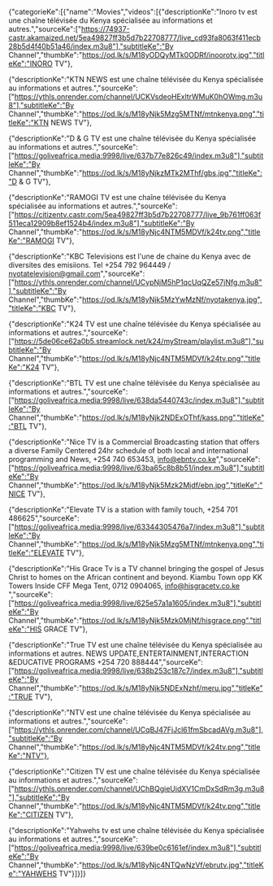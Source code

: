 {"categorieKe":[{"name":"Movies","videos":[{"descriptionKe":"Inoro tv est une chaîne télévisée du Kenya spécialisée au informations et autres.","sourceKe":["https://74937-castr.akamaized.net/5ea49827ff3b5d7b22708777/live_cd93fa8063f411ecb28b5d4f40b51a46/index.m3u8"],"subtitleKe":"By Channel","thumbKe":"https://od.lk/s/M18yODQyMTk0ODRf/inoorotv.jpg","titleKe":"INORO TV"},

{"descriptionKe":"KTN NEWS est une chaîne télévisée du Kenya spécialisée au informations et autres.","sourceKe":["https://ythls.onrender.com/channel/UCKVsdeoHExltrWMuK0hOWmg.m3u8"],"subtitleKe":"By Channel","thumbKe":"https://od.lk/s/M18yNjk5Mzg5MTNf/mtnkenya.png","titleKe":"KTN NEWS TV"},

{"descriptionKe":"D & G TV est une chaîne télévisée du Kenya spécialisée au informations et autres.","sourceKe":["https://goliveafrica.media:9998/live/637b77e826c49/index.m3u8"],"subtitleKe":"By Channel","thumbKe":"https://od.lk/s/M18yNjkzMTk2MThf/gbs.jpg","titleKe":"D & G TV"},

{"descriptionKe":"RAMOGI TV est une chaîne télévisée du Kenya spécialisée au informations et autres.","sourceKe":["https://citizentv.castr.com/5ea49827ff3b5d7b22708777/live_9b761ff063f511eca12909b8ef1524b4/index.m3u8"],"subtitleKe":"By Channel","thumbKe":"https://od.lk/s/M18yNjc4NTM5MDVf/k24tv.png","titleKe":"RAMOGI TV"},

{"descriptionKe":"KBC Televisions est l'une de chaine du Kenya avec de diversites des emisiions. Tel +254 792 964449 / nyotatelevision@gmail.com","sourceKe":["https://ythls.onrender.com/channel/UCypNjM5hP1qcUqQZe57jNfg.m3u8"],"subtitleKe":"By Channel","thumbKe":"https://od.lk/s/M18yNjk5MzYwMzNf/nyotakenya.jpg","titleKe":"KBC TV"},

{"descriptionKe":"K24 TV est une chaîne télévisée du Kenya spécialisée au informations et autres.","sourceKe":["https://5de06ce62a0b5.streamlock.net/k24/myStream/playlist.m3u8"],"subtitleKe":"By Channel","thumbKe":"https://od.lk/s/M18yNjc4NTM5MDVf/k24tv.png","titleKe":"K24 TV"},

{"descriptionKe":"BTL TV est une chaîne télévisée du Kenya spécialisée au informations et autres.","sourceKe":["https://goliveafrica.media:9998/live/638da5440743c/index.m3u8"],"subtitleKe":"By Channel","thumbKe":"https://od.lk/s/M18yNjk2NDExOThf/kass.png","titleKe":"BTL TV"},

{"descriptionKe":"Nice TV is a Commercial Broadcasting station that offers a diverse Family Centered 24hr schedule of both local and international programming and News, +254 740 653453, info@ebntv.co.ke","sourceKe":["https://goliveafrica.media:9998/live/63ba65c8b8b51/index.m3u8"],"subtitleKe":"By Channel","thumbKe":"https://od.lk/s/M18yNjk5Mzk2Mjdf/ebn.jpg","titleKe":"NICE TV"},

{"descriptionKe":"Elevate TV is a station with family touch, +254 701 486625","sourceKe":["https://goliveafrica.media:9998/live/63344305476a7/index.m3u8"],"subtitleKe":"By Channel","thumbKe":"https://od.lk/s/M18yNjk5Mzg5MTNf/mtnkenya.png","titleKe":"ELEVATE TV"},

{"descriptionKe":"His Grace Tv is a TV channel bringing the gospel of Jesus Christ to homes on the African continent and beyond. Kiambu Town opp KK Towers Inside CFF Mega Tent, 0712 0904065, info@hisgracetv.co.ke ","sourceKe":["https://goliveafrica.media:9998/live/625e57a1a1605/index.m3u8"],"subtitleKe":"By Channel","thumbKe":"https://od.lk/s/M18yNjk5Mzk0MjNf/hisgrace.png","titleKe":"HIS GRACE TV"},

{"descriptionKe":"True TV est une chaîne télévisée du Kenya spécialisée au informations et autres. NEWS UPDATE,ENTERTAINMENT,INTERACTION &EDUCATIVE PROGRAMS +254 720 888444","sourceKe":["https://goliveafrica.media:9998/live/638b253c187c7/index.m3u8"],"subtitleKe":"By Channel","thumbKe":"https://od.lk/s/M18yNjk5NDExNzhf/meru.jpg","titleKe":"TRUE TV"},

{"descriptionKe":"NTV est une chaîne télévisée du Kenya spécialisée au informations et autres.","sourceKe":["https://ythls.onrender.com/channel/UCqBJ47FjJcl61fmSbcadAVg.m3u8"],"subtitleKe":"By Channel","thumbKe":"https://od.lk/s/M18yNjc4NTM5MDVf/k24tv.png","titleKe":"NTV"},

{"descriptionKe":"Citizen TV est une chaîne télévisée du Kenya spécialisée au informations et autres.","sourceKe":["https://ythls.onrender.com/channel/UChBQgieUidXV1CmDxSdRm3g.m3u8"],"subtitleKe":"By Channel","thumbKe":"https://od.lk/s/M18yNjc4NTM5MDVf/k24tv.png","titleKe":"CITIZEN TV"},

{"descriptionKe":"Yahwehs tv est une chaîne télévisée du Kenya spécialisée au informations et autres.","sourceKe":["https://goliveafrica.media:9998/live/639be0c6161ef/index.m3u8"],"subtitleKe":"By Channel","thumbKe":"https://od.lk/s/M18yNjc4NTQwNzVf/ebrutv.jpg","titleKe":"YAHWEHS TV"}]}]}
